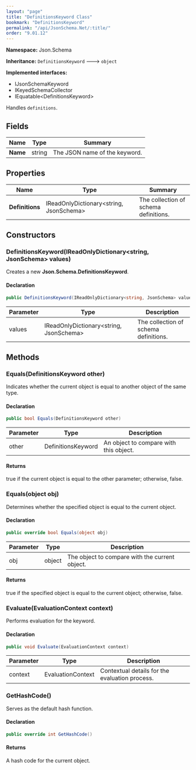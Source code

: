 ```yaml
---
layout: "page"
title: "DefinitionsKeyword Class"
bookmark: "DefinitionsKeyword"
permalink: "/api/JsonSchema.Net/:title/"
order: "9.01.12"
---
```

**Namespace:** Json.Schema

**Inheritance:**
`DefinitionsKeyword`
 🡒 
`object`

**Implemented interfaces:**

- IJsonSchemaKeyword
- IKeyedSchemaCollector
- IEquatable\<DefinitionsKeyword\>

Handles `definitions`.

## Fields

| Name | Type | Summary |
|---|---|---|
| **Name** | string | The JSON name of the keyword. |

## Properties

| Name | Type | Summary |
|---|---|---|
| **Definitions** | IReadOnlyDictionary\<string, JsonSchema\> | The collection of schema definitions. |

## Constructors

### DefinitionsKeyword(IReadOnlyDictionary\<string, JsonSchema\> values)

Creates a new **Json.Schema.DefinitionsKeyword**.

#### Declaration

```c#
public DefinitionsKeyword(IReadOnlyDictionary<string, JsonSchema> values)
```

| Parameter | Type | Description |
|---|---|---|
| values | IReadOnlyDictionary\<string, JsonSchema\> | The collection of schema definitions. |


## Methods

### Equals(DefinitionsKeyword other)

Indicates whether the current object is equal to another object of the same type.

#### Declaration

```c#
public bool Equals(DefinitionsKeyword other)
```

| Parameter | Type | Description |
|---|---|---|
| other | DefinitionsKeyword | An object to compare with this object. |


#### Returns

true if the current object is equal to the <paramref name="other">other</paramref> parameter; otherwise, false.

### Equals(object obj)

Determines whether the specified object is equal to the current object.

#### Declaration

```c#
public override bool Equals(object obj)
```

| Parameter | Type | Description |
|---|---|---|
| obj | object | The object to compare with the current object. |


#### Returns

true if the specified object  is equal to the current object; otherwise, false.

### Evaluate(EvaluationContext context)

Performs evaluation for the keyword.

#### Declaration

```c#
public void Evaluate(EvaluationContext context)
```

| Parameter | Type | Description |
|---|---|---|
| context | EvaluationContext | Contextual details for the evaluation process. |


### GetHashCode()

Serves as the default hash function.

#### Declaration

```c#
public override int GetHashCode()
```


#### Returns

A hash code for the current object.

